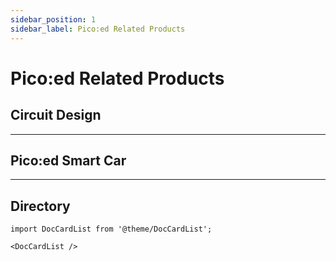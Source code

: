 ```yaml
---
sidebar_position: 1
sidebar_label: Pico:ed Related Products
---
```


# Pico:ed Related Products







## Circuit Design
---

<cardbox>
  <card
    href="./circuit-design/picoed-starter-kit/"
    title="Picoed Starter Kit"
    description="The Pico:ed Little Scientist Kit is a Pico:ed starter kit developed by the ELECFREAKS team for teens to learn circuits and programming. The kit provides numerous electronic components such as LEDs, buttons, buzzers, temperature sensors, servos, motors and colorful light rings. It also comes with numerous reference cases and detailed documentation to help you get started quickly. The Pico:ed Little Scientist Kit accompanies you into the wonderful world of electronics."
    img={'https://wiki-media-ef.oss-cn-hongkong.aliyuncs.com/i18n/en/docusaurus-plugin-content-docs/current/pico/picoed/circuit-design/picoed-starter-kit/images/starter-kit-icon.png'}
  />
</cardbox>

## Pico:ed Smart Car
---

<cardbox>
  <card
    href="./picoed-smart-car/picoed-smart-cutebot"
    title="Pico:ed Smart Cutebot kit"
    description="ELECFREAKS Pico:ed Smart Cutebot is a rear-drive smart car driven by dual high speed motors. There are many on-board equipments on the Pico:ed Smart Cutebot including ultrasonic sensor, two RGB LED headlights, clearance lamps on thebo ttom, two line-tracking probes, an active buzzer as the horn and so on! Let's drive your first smart carELECFREAKS Pico:ed Smart Cutebot is a rear-drive smart car driven by dual high speed motors."
    img={'https://wiki-media-ef.oss-cn-hongkong.aliyuncs.com/i18n/en/docusaurus-plugin-content-docs/current/pico/picoed/picoed-smart-car/picoed-smart-cutebot/images/smart-cutebot-icon.png'}
  />
  <card
    href="./picoed-smart-car/picoed-ringbit-car-v2"
    title="Picoed Ringbit V2 Kit"
    description="Ring:bit car is a DIY smart car which is based on Pico:ed board and ELECFREAKS Ring:bit. It adopts modular assembly and programming-driven method, which is easy to learn. It will bring a rich experience to your creation. Next, let's take a look at the details of the Ring:bit car kit."
    img={'https://wiki-media-ef.oss-cn-hongkong.aliyuncs.com/i18n/en/docusaurus-plugin-content-docs/current/pico/picoed/picoed-smart-car/picoed-ringbit-car-v2/images/ringbit-car-v2-icon.png'}
  />
</cardbox>

## Directory

```mdx-code-block
import DocCardList from '@theme/DocCardList';

<DocCardList />
```
